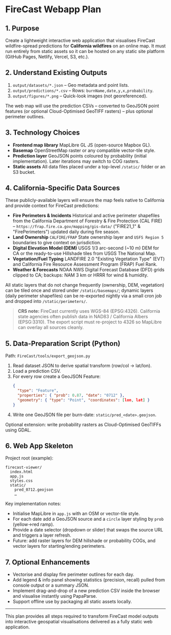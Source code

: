 # FireCast Webapp Plan

## 1. Purpose
Create a lightweight interactive web application that visualises FireCast wildfire-spread predictions for **California wildfires** on an online map.  It must run entirely from static assets so it can be hosted on any static site platform (GitHub Pages, Netlify, Vercel, S3, etc.).

## 2. Understand Existing Outputs
1. `output/datasets/*.json` – Geo metadata and point lists.
2. `output/predictions/*.csv` – Rows: `burnName,date,y,x,probability`.
3. `output/figures/*.png` – Quick-look images (not georeferenced).

The web map will use the prediction CSVs – converted to GeoJSON point features (or optional Cloud-Optimised GeoTIFF rasters) – plus optional perimeter outlines.

## 3. Technology Choices
* **Frontend map library**  MapLibre GL JS (open-source Mapbox GL).
* **Basemap**  OpenStreetMap raster or any compatible vector-tile style.
* **Prediction layer**  GeoJSON points coloured by probability (initial implementation).  Later iterations may switch to COG rasters.
* **Static assets**  All data files placed under a top-level `/static/` folder or an S3 bucket.

## 4. California-Specific Data Sources
These publicly-available layers will ensure the map feels native to California and provide context for FireCast predictions:

* **Fire Perimeters & Incidents**  Historical and active perimeter shapefiles from the California Department of Forestry & Fire Protection (CAL FIRE) – `https://frap.fire.ca.gov/mapping/gis-data/` ("FIRE21_1" & "FirePerimeters") updated daily during fire season.
* **Land Ownership**  `CALFIRE/FRAP` State ownership layer and `USFS Region 5` boundaries to give context on jurisdiction.
* **Digital Elevation Model (DEM)**  USGS 1/3 arc-second (~10 m) DEM for CA or the ready-to-use Hillshade tiles from USGS The National Map.
* **Vegetation/Fuel Typing**  LANDFIRE 2.0 "Existing Vegetation Type" (EVT) and California Fire Resource Assessment Program (FRAP) Fuel Rank.
* **Weather & Forecasts**  NOAA NWS Digital Forecast Database (DFD) grids clipped to CA; backups: NAM 3 km or HRRR for wind & humidity.

All static layers that do not change frequently (ownership, DEM, vegetation) can be tiled once and stored under `/static/basemaps/`; dynamic layers (daily perimeter shapefiles) can be re-exported nightly via a small cron job and dropped into `/static/perimeters/`.

> **CRS note:**  FireCast currently uses WGS-84 (EPSG:4326).  California state agencies often publish data in NAD83 / California Albers (EPSG:3310).  The export script must re-project to 4326 so MapLibre can overlay all sources cleanly.

## 5. Data-Preparation Script (Python)
Path: `FireCast/tools/export_geojson.py`
1. Read dataset JSON to derive spatial transform (row/col → lat/lon).
2. Load a prediction CSV.
3. For every row create a GeoJSON Feature:
   ```json
   {
     "type": "Feature",
     "properties": { "prob": 0.87, "date": "0712" },
     "geometry": { "type": "Point", "coordinates": [lon, lat] }
   }
   ```
4. Write one GeoJSON file per burn-date: `static/pred_<date>.geojson`.

Optional extension: write probability rasters as Cloud-Optimised GeoTIFFs using GDAL.

## 6. Web App Skeleton
Project root (example):
```
firecast-viewer/
  index.html
  app.js
  styles.css
  static/
    pred_0712.geojson
    …
```
Key implementation notes:
*  Initialise MapLibre in `app.js` with an OSM or vector-tile style.
*  For each date add a GeoJSON source and a `circle` layer styling by `prob` (yellow→red ramp).
*  Provide a date selector (dropdown or slider) that swaps the source URL and triggers a layer refresh.
*  Future: add raster layers for DEM hillshade or probability COGs, and vector layers for starting/ending perimeters.

## 7. Optional Enhancements
*  Vectorise and display fire perimeter outlines for each day.
*  Add legend & info panel showing statistics (precision, recall) pulled from console output or a summary JSON.
*  Implement drag-and-drop of a new prediction CSV inside the browser and visualise instantly using PapaParse.
*  Support offline use by packaging all static assets locally.

---
This plan provides all steps required to transform FireCast model outputs into interactive geospatial visualisations delivered as a fully static web application. 